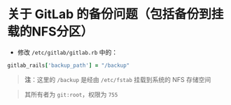 # 关于 GitLab 的备份问题（包括备份到挂载的NFS分区）


- 修改 `/etc/gitlab/gitlab.rb` 中的：

```ruby
gitlab_rails['backup_path'] = "/backup"
```

> **注**：这里的 `/backup` 是经由 `/etc/fstab` 挂载到系统的 NFS 存储空间

> 其所有者为 `git:root`，权限为 `755`



